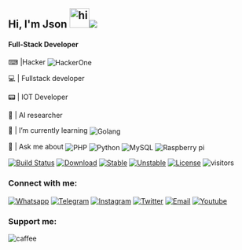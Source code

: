 ## Hi, I'm Json <img src="https://user-images.githubusercontent.com/1303154/88677602-1635ba80-d120-11ea-84d8-d263ba5fc3c0.gif" width="40" alt="hi">![](https://komarev.com/ghpvc/?username=thejsondev&style=flat-square)
<h4>Full-Stack Developer</h4>

⌨ |Hacker <img align="center" src="https://img.shields.io/badge/HackerOne-jsondev-fcd353?logo=hackerone" alt="HackerOne"/>

💻 | Fullstack developer

📟 | IOT Developer

🧠 | AI researcher

🌱 | I’m currently learning <img align="center" src="https://img.shields.io/badge/Go-00ADD8?style=flat&logo=go&logoColor=white" alt="Golang"/>

💬 | Ask me about <img align="center" src="https://img.shields.io/badge/PHP-777BB4?style=flat&logo=php&logoColor=white" alt="PHP"/> <img align="center" src="https://img.shields.io/badge/Python-blue?style=flat&logo=python&logoColor=white" alt="Python"/> <img align="center" src="https://img.shields.io/badge/MySQL-005C84?style=flat&logo=mysql&logoColor=white" alt="MySQL"/> <img align="center" src="https://img.shields.io/badge/Raspberry%20Pi-A22846?style=flat&logo=Raspberry%20Pi&logoColor=white" alt="Raspberry pi"/>



[![Build Status](https://travis-ci.org/ali-irawan/xtra.svg?branch=master)](https://travis-ci.org/ali-irawan/xtra)
[![Download](https://poser.pugx.org/ali-irawan/xtra/d/total.svg)](https://poser.pugx.org/ali-irawan/xtra/d/total.svg)
[![Stable](https://poser.pugx.org/ali-irawan/xtra/v/stable.svg)](https://poser.pugx.org/ali-irawan/xtra/v/stable.svg)
[![Unstable](https://poser.pugx.org/ali-irawan/xtra/v/unstable.svg)](https://poser.pugx.org/ali-irawan/xtra/v/unstable.svg)
[![License](https://poser.pugx.org/ali-irawan/xtra/license.svg)](https://poser.pugx.org/ali-irawan/xtra/license.svg)
![visitors](https://visitor-badge.glitch.me/badge?page_id=thejsondev)


<h3 align="left">Connect with me:</h3>

<a href="https://wa.me/4915774239103" target="blank"><img align="center" src="https://img.shields.io/badge/WhatsApp-25D366?style=flat&logo=whatsapp&logoColor=white" alt="Whatsapp"/></a> <a href="https://t.me/json.develoepr" target="blank"><img align="center" src="https://img.shields.io/badge/Telegram-2CA5E0?style=flat&logo=telegram&logoColor=white" alt="Telegram"/></a> <a href="https://instagram.com/json.dev" target="blank"><img align="center" src="https://img.shields.io/badge/Instagram-E4405F?style=flat&logo=instagram&logoColor=white" alt="Instagram"/></a> <a href="https://twitter.com/thejsondev" target="blank"><img align="center" src="https://img.shields.io/badge/Twitter-1DA1F2?style=flat&logo=twitter&logoColor=white" alt="Twitter"/></a> <a href="mailto:asnazokkar@gmail.com" target="blank"><img align="center" src="https://img.shields.io/badge/Gmail-D14836?style=flat&logo=gmail&logoColor=white" alt="Email"/></a>
<a href="https://www.youtube.com/channel/UCtA3GKppHA9qJBS3Q-7Apqw" target="blank"><img align="center" src="https://img.shields.io/badge/YouTube-FF0000?style=flat&logo=youtube&logoColor=white" alt="Youtube"/></a>


<h3 align="left">Support me:</h3>
<p><a href="https://www.buymeacoffee.com/jsondev"> <img align="left" src="https://img.shields.io/badge/Buy_Me_A_Coffee-FFDD00?style=flat&logo=buy-me-a-coffee&logoColor=black" alt="caffee" /></a></p><br><br>


